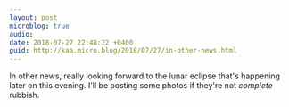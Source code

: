 ```yaml
---
layout: post
microblog: true
audio: 
date: 2018-07-27 22:48:22 +0400
guid: http://kaa.micro.blog/2018/07/27/in-other-news.html
---
```

In other news, really looking forward to the lunar eclipse that's happening later on this evening. I'll be posting some photos if they're not _complete_ rubbish.
